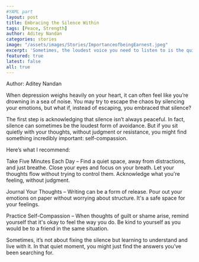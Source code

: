 ```yaml
---
#YAML part
layout: post
title: Embracing the Silence Within
tags: [Peace, Strength]
author: Aditey Nandan
categories: stories
image: "/assets/images/Stories/ImportanceofbeingEarnest.jpeg"
excerpt: 'Sometimes, the loudest voice you need to listen to is the quiet one inside you.'
featured: true
latest: false
all: true
---
```


Author: Aditey Nandan


When depression weighs heavily on your heart, it can often feel like you’re drowning in a sea of noise. You may try to escape the chaos by silencing your emotions, but what if, instead of escaping, you embraced that silence?

The first step is acknowledging that silence isn’t always peaceful. In fact, silence can sometimes be the loudest form of avoidance. But if you sit quietly with your thoughts, without judgment or resistance, you might find something incredibly important: self-compassion.

Here’s what I recommend:

Take Five Minutes Each Day – Find a quiet space, away from distractions, and just breathe. Close your eyes and focus on your breath. Let your thoughts flow without trying to control them. Acknowledge what you're feeling, without judgment.

Journal Your Thoughts – Writing can be a form of release. Pour out your emotions on paper without worrying about structure. It's a safe space for your feelings.

Practice Self-Compassion – When thoughts of guilt or shame arise, remind yourself that it's okay to feel the way you do. Be kind to yourself as you would be to a friend in the same situation.

Sometimes, it’s not about fixing the silence but learning to understand and live with it. In that quiet moment, you might just find the answers you’ve been searching for.